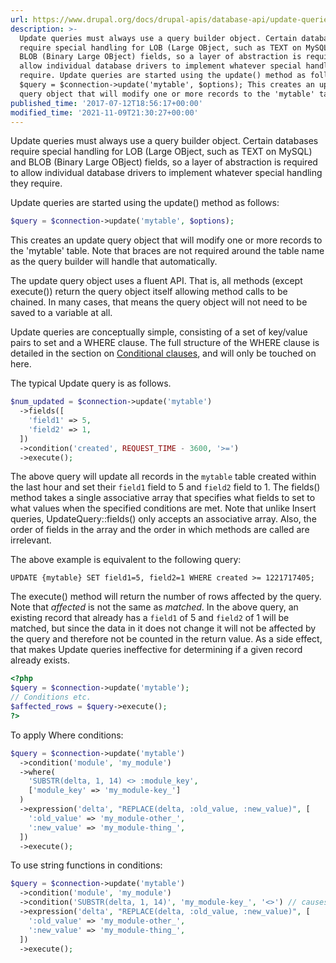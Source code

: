 ```yaml
---
url: https://www.drupal.org/docs/drupal-apis/database-api/update-queries
description: >-
  Update queries must always use a query builder object. Certain databases
  require special handling for LOB (Large OBject, such as TEXT on MySQL) and
  BLOB (Binary Large OBject) fields, so a layer of abstraction is required to
  allow individual database drivers to implement whatever special handling they
  require. Update queries are started using the update() method as follows:
  $query = $connection->update('mytable', $options); This creates an update
  query object that will modify one or more records to the 'mytable' table.
published_time: '2017-07-12T18:56:17+00:00'
modified_time: '2021-11-09T21:30:27+00:00'
---
```

Update queries must always use a query builder object. Certain databases require special handling for LOB (Large OBject, such as TEXT on MySQL) and BLOB (Binary Large OBject) fields, so a layer of abstraction is required to allow individual database drivers to implement whatever special handling they require.

Update queries are started using the update() method as follows:

```php
$query = $connection->update('mytable', $options);

```

This creates an update query object that will modify one or more records to the 'mytable' table. Note that braces are not required around the table name as the query builder will handle that automatically.

The update query object uses a fluent API. That is, all methods (except execute()) return the query object itself allowing method calls to be chained. In many cases, that means the query object will not need to be saved to a variable at all.

Update queries are conceptually simple, consisting of a set of key/value pairs to set and a WHERE clause. The full structure of the WHERE clause is detailed in the section on [Conditional clauses](http://drupal.org/node/310086), and will only be touched on here.

The typical Update query is as follows.

```php
$num_updated = $connection->update('mytable')
  ->fields([
    'field1' => 5,
    'field2' => 1,
  ])
  ->condition('created', REQUEST_TIME - 3600, '>=')
  ->execute();

```

The above query will update all records in the `mytable` table created within the last hour and set their `field1` field to 5 and `field2` field to 1\. The fields() method takes a single associative array that specifies what fields to set to what values when the specified conditions are met. Note that unlike Insert queries, UpdateQuery::fields() only accepts an associative array. Also, the order of fields in the array and the order in which methods are called are irrelevant.

The above example is equivalent to the following query:

`UPDATE {mytable} SET field1=5, field2=1 WHERE created >= 1221717405;`

The execute() method will return the number of rows affected by the query. Note that _affected_ is not the same as _matched_. In the above query, an existing record that already has a `field1` of 5 and `field2` of 1 will be matched, but since the data in it does not change it will not be affected by the query and therefore not be counted in the return value. As a side effect, that makes Update queries ineffective for determining if a given record already exists.

```php
<?php
$query = $connection->update('mytable');
// Conditions etc.
$affected_rows = $query->execute();
?>

```

To apply Where conditions:

```php
$query = $connection->update('mytable')
  ->condition('module', 'my_module')
  ->where(
    'SUBSTR(delta, 1, 14) <> :module_key',
    ['module_key' => 'my_module-key_']
  )
  ->expression('delta', "REPLACE(delta, :old_value, :new_value)", [
    ':old_value' => 'my_module-other_',
    ':new_value' => 'my_module-thing_',
  ])
  ->execute();

```

To use string functions in conditions:

```php
$query = $connection->update('mytable')
  ->condition('module', 'my_module')
  ->condition('SUBSTR(delta, 1, 14)', 'my_module-key_', '<>') // causes error.
  ->expression('delta', "REPLACE(delta, :old_value, :new_value)", [
    ':old_value' => 'my_module-other_',
    ':new_value' => 'my_module-thing_',
  ])
  ->execute();
```